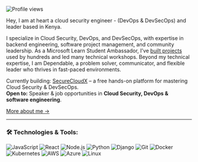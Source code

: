 ![Profile views](https://komarev.com/ghpvc/?username=0tieno&label=Profile%20views&style=flat-square)

Hey, I am at heart a cloud security engineer - (DevOps & DevSecOps) and leader based in Kenya.  

I specialize in Cloud Security, DevOps, and DevSecOps, with expertise in backend engineering, software project management, and community leadership. As a Microsoft Learn Student Ambassador, I’ve <a href="https://github.com/0tieno?tab=repositories">built projects</a> used by hundreds and led many technical workshops. Beyond my technical expertise, I am Dependable, a problem solver, communicator, and flexible leader who thrives in fast-paced environments.

Currently building: [SecureCloudX](https://securecloudx.pages.dev) – a free hands-on platform for mastering Cloud Security & DevSecOps.  
**Open to:** Speaker & job opportunities in **Cloud Security, DevOps & software engineering**.  

[More about me →](https://ronneyotieno.me)


---

### 🛠 Technologies & Tools:

<p align="left"> 
    
![JavaScript](https://img.shields.io/badge/-JavaScript-black?style=flat-square&logo=javascript)
![React](https://img.shields.io/badge/-React-black?style=flat-square&logo=react)
![Node.js](https://img.shields.io/badge/-Node.js-black?style=flat-square&logo=node.js)
![Python](https://img.shields.io/badge/-Python-black?style=flat-square&logo=python)
![Django](https://img.shields.io/badge/-Django-black?style=flat-square&logo=django)
![Git](https://img.shields.io/badge/-Git-black?style=flat-square&logo=git)
![Docker](https://img.shields.io/badge/-Docker-black?style=flat-square&logo=docker)
![Kubernetes](https://img.shields.io/badge/-Kubernetes-black?style=flat-square&logo=kubernetes)
![AWS](https://img.shields.io/badge/-AWS-black?style=flat-square&logo=amazon-aws)
![Azure](https://img.shields.io/badge/-Azure-black?style=flat-square&logo=microsoft-azure)
![Linux](https://img.shields.io/badge/-Linux-black?style=flat-square&logo=linux)
</p>
